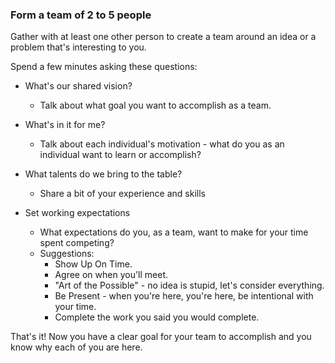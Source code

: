 ### Form a team of 2 to 5 people

Gather with at least one other person to create a team around an idea or a problem that's interesting to you.

Spend a few minutes asking these questions:

- What's our shared vision?
  - Talk about what goal you want to accomplish as a team.

- What's in it for me?
  - Talk about each individual's motivation - what do you as an individual want to learn or accomplish?

- What talents do we bring to the table?
  - Share a bit of your experience and skills

- Set working expectations
  - What expectations do you, as a team, want to make for your time spent competing?
  - Suggestions:
    - Show Up On Time.
    - Agree on when you'll meet.
    - "Art of the Possible" - no idea is stupid, let's consider everything.
    - Be Present - when you're here, you're here, be intentional with your time.
    - Complete the work you said you would complete.

That's it! Now you have a clear goal for your team to accomplish and you know why each of you are here.
